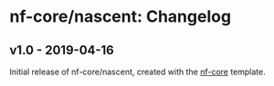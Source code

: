 # nf-core/nascent: Changelog

## v1.0 - 2019-04-16
Initial release of nf-core/nascent, created with the [nf-core](http://nf-co.re/) template.
